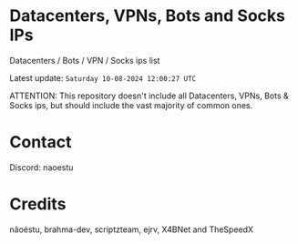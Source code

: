 # Datacenters, VPNs, Bots and Socks IPs
 
Datacenters / Bots / VPN / Socks ips list

Latest update: `Saturday 10-08-2024 12:00:27 UTC` 

ATTENTION: This repository doesn't include all Datacenters, VPNs, Bots & Socks ips, 
but should include the vast majority of common ones.

# Contact
Discord: naoestu

# Credits
nãoéstu, brahma-dev, scriptzteam, ejrv, X4BNet and TheSpeedX
